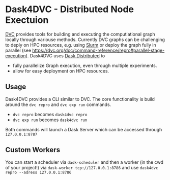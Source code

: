# Dask4DVC - Distributed Node Exectuion
[DVC](dvc.org) provides tools for building and executing the computiational graph locally through variouse methods. Currently DVC graphs can be challenging to deply on HPC resources, e.g. using [Slurm](https://github.com/SchedMD/slurm) or deploy the graph fully in parallel (see https://dvc.org/doc/command-reference/repro#parallel-stage-execution). 
Dask4DVC uses [Dask Distributed](https://distributed.dask.org/) to 
- fully parallelize Graph execution, even through multiple experiments.
- allow for easy deployment on HPC resources.

## Usage
Dask4DVC provides a CLI similar to DVC. The core functionality is build around the `dvc repro` and `dvc exp run` commands.

- `dvc repro` becomes `dask4dvc repro`
- `dvc exp run` becomes `dask4dvc run`

Both commands will launch a Dask Server which can be accessed through `127.0.0.1:8787` 

## Custom Workers
You can start a scheduler via `dask-scheduler` and then a worker (in the cwd of your project!) via `dask-worker tcp://127.0.0.1:8786` and use `dask4dvc repro --adress 127.0.0.1:8786`
